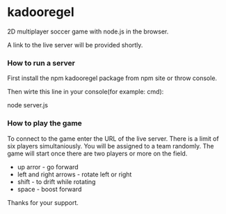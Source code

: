 # kadooregel
2D multiplayer soccer game with node.js in the browser.

A link to the live server will be provided shortly.

### How to run a server
First install the npm kadooregel package from npm site or throw console.

Then wirte this line in your console(for example: cmd):

node server.js

### How to play the game

To connect to the game enter the URL of the live server.
There is a limit of six players simultaniously.
You will be assigned to a team randomly.
The game will start once there are two players or more on the field.

* up arror - go forward
* left and right arrows - rotate left or right
* shift - to drift while rotating
* space - boost forward



Thanks for your support.